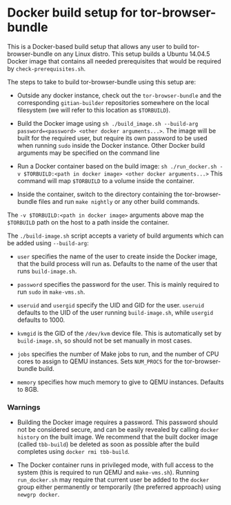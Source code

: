 # Docker build setup for tor-browser-bundle

This is a Docker-based build setup that allows any user to build
tor-browser-bundle on any Linux distro. This setup builds a Ubuntu 14.04.5
Docker image that contains all needed prerequisites that would be required by
`check-prerequisites.sh`.

The steps to take to build tor-browser-bundle using this setup are:
 * Outside any docker instance, check out the `tor-browser-bundle` and the corresponding `gitian-builder`
repositories somewhere on the local filesystem (we will refer to this location as
`$TORBUILD`).

 * Build the Docker image using `sh ./build_image.sh --build-arg password=<password> <other docker arguments...>`.
   The image will be built for the required user, but require its own password
   to be used when running `sudo` inside the Docker instance.
   Other Docker build arguments may be specified on the command line

 * Run a Docker container based on the build image:
   `sh ./run_docker.sh -v $TORBUILD:<path in docker image> <other docker arguments...>`
   This command will map `$TORBUILD` to a volume inside the container.

 * Inside the container, switch to the directory containing the
   tor-browser-bundle files and run `make nightly` or any other build commands.

The `-v $TORBUILD:<path in docker image>` arguments above map the `$TORBUILD`
path on the host to a path inside the container. 

The `./build-image.sh` script accepts a variety of build arguments which can be
added using `--build-arg`:
 * `user` specifies the name of the user to create inside the Docker
   image, that the build process will run as. Defaults to the name of the user
   that runs `build-image.sh`.

 * `password` specifies the password for the user. This is mainly
   required to run `sudo` in `make-vms.sh`.

 * `useruid` and `usergid` specify the UID and GID for the user.
   `useruid` defaults to the UID of the user running `build-image.sh`, while
   `usergid` defaults to 1000.

 * `kvmgid` is the GID of the `/dev/kvm` device file. This is automatically set
   by `build-image.sh`, so should not be set manually in most cases.

 * `jobs` specifies the number of Make jobs to run, and the number of CPU cores
   to assign to QEMU instances. Sets `NUM_PROCS` for the tor-browser-bundle
   build. 
 
 * `memory` specifies how much memory to give to QEMU instances. Defaults to
   8GB.

### Warnings
 * Building the Docker image requires a password. This password should not be
   considered secure, and can be easily revealed by calling `docker history` on
the built image. We recommend that the built docker image (called `tbb-build`)
be deleted as soon as possible after the build completes using `docker rmi
tbb-build`.

 * The Docker container runs in privileged mode, with full access to the
   system (this is required to run QEMU and `make-vms.sh`).
   Running `run_docker.sh` may require that current user be added to
   the `docker` group either permanently or temporarily (the preferred approach)
   using `newgrp docker`.

